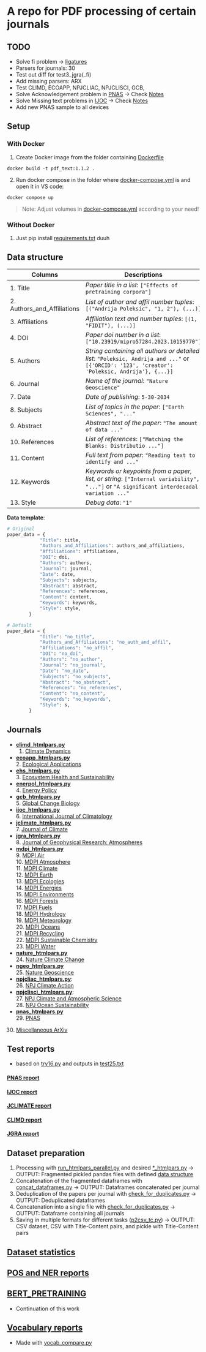 # A repo for PDF processing of certain journals

## TODO
- Solve fi problem -> [ligatures](PDF_TXT/ligatures_list.txt)
- Parsers for journals: 30
- Test out diff for test3_jgra(_fi)
- Add missing parsers: ARX
- Test CLIMD, ECOAPP, NPJCLIAC, NPJCLISCI, GCB, 
- Solve Acknowledgement problem in [PNAS](/PDF_TXT/pnas_htmlpars.py) -> Check [Notes](/PDF_TXT/REPORTS/PNAS_test.md)
- Solve Missing text problems in [IJOC](/PDF_TXT/ijoc_htmlpars.py) -> Check [Notes](/PDF_TXT/REPORTS/IJOC_test.md)
- Add new PNAS sample to all devices 

## Setup 

### With Docker 
1. Create Docker image from the folder containing [Dockerfile](./Dockerfile)
``` shell
docker build -t pdf_text:1.1.2 . 
```

2. Run docker compose in the folder where [docker-compose.yml](./docker-compose.yml) is and open it in VS code:
``` shell
docker compose up
```
> Note: Adjust volumes in [docker-compose.yml](./docker-compose.yml) according to your need!

### Without Docker
1. Just pip install [requirements.txt](./requirements.txt) duuh


## Data structure

| Columns | Descriptions |
| ------- | ------------ |
|1. Title|*Paper title in a list*: `["Effects of pretraining corpora"]`|
|2. Authors_and_Affiliations|*List of author and affil number tuples*: `[("Andrija Poleksic", "1, 2"), (...)]`|
|3. Affiliations|*Affiliation text and number tuples*: `[(1, "FIDIT"), (...)]`|
|4. DOI|*Paper doi number in a list*: `["10.23919/mipro57284.2023.10159770"]`|
|5. Authors|*String containing all authors or detailed list*: `"Poleksic, Andrija and ..."` or `[{'ORCID': '123', 'creator': 'Poleksic, Andrija'}, {...}]`|
|6. Journal|*Name of the journal*: `"Nature Geoscience"`|
|7. Date|*Date of publishing*: `5-30-2034`|
|8. Subjects|*List of topics in the paper*: `["Earth Sciences", "..."`|
|9. Abstract|*Abstract text of the paper*: `"The amount of data ..."`|
|10. References|*List of references*: `["Matching the Blanks: Distributio ..."]`|
|11. Content|*Full text from paper*: `"Reading text to identify and ..."`|
|12. Keywords|*Keywords or keypoints from a paper, list, or string*: `["Internal variability", "..."]` or `"A significant interdecadal variation ..."`|
|13. Style|*Debug data*: `"1"`|


**Data template**:
``` python
# Original
paper_data = {
            "Title": title,
            "Authors_and_Affiliations": authors_and_affiliations,
            "Affiliations": affiliations,
            "DOI": doi,
            "Authors": authors,
            "Journal": journal,
            "Date": date,
            "Subjects": subjects,
            "Abstract": abstract,
            "References": references,
            "Content": content,
            "Keywords": keywords,
            "Style": style,
        }

# Default
paper_data = {
            "Title": "no_title",
            "Authors_and_Affiliations": "no_auth_and_affil",
            "Affiliations": "no_affil",
            "DOI": "no_doi",
            "Authors": "no_author",
            "Journal": "no_journal",
            "Date": "no_date",
            "Subjects": "no_subjects",
            "Abstract": "no_abstract",
            "References": "no_references",
            "Content": "no_content",
            "Keywords": "no_keywords",
            "Style": s,
        }
```




## Journals

- [**climd_htmlpars.py**](PDF_TXT/climd_htmlpars.py)    
    1. [Climate Dynamics](https://link.springer.com/journal/382)    
- [**ecoapp_htmlpars.py**](PDF_TXT/ecoapp_htmlpars.py)    
    2. [Ecological Applications](https://esajournals.onlinelibrary.wiley.com/journal/19395582) 
- [**ehs_htmlpars.py**](PDF_TXT/ehs_htmlpars.py)    
    3. [Ecosystem Health and Sustainability](https://spj.science.org/journal/ehs)
- [**enerpol_htmlpars.py**](PDF_TXT/enerpol_htmlpars.py)    
    4. [Energy Policy](https://www.sciencedirect.com/journal/energy-policy)
- [**gcb_htmlpars.py**](PDF_TXT/gcb_htmlpars.py)    
    5. [Global Change Biology](https://onlinelibrary.wiley.com/journal/13652486)
- [**ijoc_htmlpars.py**](PDF_TXT/ijoc_htmlpars.py)    
    6. [International Journal of Climatology](https://rmets.onlinelibrary.wiley.com/journal/10970088)
- [**jclimate_htmlpars.py**](PDF_TXT/jclimate_htmlpars.py)  
    7. [Journal of Climate](https://www.ametsoc.org/index.cfm/ams/publications/journals/journal-of-climate/)
- [**jgra_htmlpars.py**](PDF_TXT/jgra_htmlpars.py)  
    8. [Journal of Geophysical Research: Atmospheres](https://agupubs.onlinelibrary.wiley.com/journal/21698996?journalRedirectCheck=true)
- [**mdpi_htmlpars.py**](PDF_TXT/mdpi_htmlpars.py)  
    9. [MDPI Air](https://www.mdpi.com/journal/air)     
    10. [MDPI Atmosphere](https://www.mdpi.com/journal/atmosphere)  
    11. [MDPI Climate](https://www.mdpi.com/journal/climate)    
    12. [MDPI Earth](https://www.mdpi.com/journal/earth)    
    13. [MDPI Ecologies](https://www.mdpi.com/journal/ecologies)    
    14. [MDPI Energies](https://www.mdpi.com/journal/energies)  
    15. [MDPI Environments](https://www.mdpi.com/journal/environments)  
    16. [MDPI Forests](https://www.mdpi.com/journal/forests)    
    17. [MDPI Fuels](https://www.mdpi.com/journal/fuels)    
    18. [MDPI Hydrology](https://www.mdpi.com/journal/hydrology)    
    19. [MDPI Meteorology](https://www.mdpi.com/journal/meteorology)    
    20. [MDPI Oceans](https://www.mdpi.com/journal/oceans)  
    21. [MDPI Recycling](https://www.mdpi.com/journal/recycling)    
    22. [MDPI Sustainable Chemistry](https://www.mdpi.com/journal/suschem)  
    23. [MDPI Water](https://www.mdpi.com/journal/water)    
- [**nature_htmlpars.py**](PDF_TXT/nature_htmlpars.py)  
    24. [Nature Climate Change](https://www.nature.com/nclimate/)
- [**ngeo_htmlpars.py**](PDF_TXT/ngeo_htmlpars.py)  
    25. [Nature Geoscience](https://www.nature.com/ngeo/)
- [**npjcliac_htmlpars.py**](PDF_TXT/npjcliac_htmlpars.py):     
    26. [NPJ Climate Action](https://www.nature.com/npjclimataction/)
- [**npjclisci_htmlpars.py**](PDF_TXT/npjclisci_htmlpars.py):   
    27. [NPJ Climate and Atmospheric Science](https://www.nature.com/npjclimatsci/)     
    28. [NPJ Ocean Sustainability](https://www.nature.com/npjoceansustain/)
- [**pnas_htmlpars.py**](PDF_TXT/pnas_htmlpars.py)    
    29. [PNAS](https://www.pnas.org/)   
30. [Miscellaneous ArXiv](https://arxiv.org/)

## Test reports
- based on [try16.py](/PDF_TXT/try16.py) and outputs in [test25.txt](/PDF_TXT/test25.txt)

#### [PNAS report](/PDF_TXT/REPORTS/PNAS_test.md)
#### [IJOC report](/PDF_TXT/REPORTS/IJOC_test.md)
#### [JCLIMATE report](/PDF_TXT/REPORTS/JCLIMATE_test.md)
#### [CLIMD report](/PDF_TXT/REPORTS/CLIMD_test.md)
#### [JGRA report](/PDF_TXT/REPORTS/JGRA_test.md)

## Dataset preparation 
1. Processing with [run_htmlpars_parallel.py](/PDF_TXT/run_htmlpars_parallel.py) and desired [*_htmlpars.py](#Journals) -> OUTPUT: Fragmented pickled pandas files with defined [data structure](#Data_structure)
2. Concatenation of the fragmented dataframes with [concat_dataframes.py](/PDF_TXT/concat_dataframes.py) -> OUTPUT: Dataframes concatenated per journal
3. Deduplication of the papers per journal with [check_for_duplicates.py](/PDF_TXT/check_for_duplicates.py) -> OUTPUT: Deduplicated dataframes
4. Concatenation into a single file with [check_for_duplicates.py](/PDF_TXT/check_for_duplicates.py) -> OUTPUT: Dataframe containing all journals
5. Saving in multiple formats for different tasks ([p2csv_tc.py](/PDF_TXT/p2csv_tc.py)) -> OUTPUT: CSV dataset, CSV with Title-Content pairs, and pickle with Title-Content pairs

## [Dataset statistics](/PDF_TXT/REPORTS/data_stats.md)

## [POS and NER reports](/PDF_TXT/REPORTS/10ksample_report.md)

## [BERT_PRETRAINING](https://github.com/P0L3/bert_pretraining.git)
- Continuation of this work

## [Vocabulary reports](/PDF_TXT/REPORTS/IMAGES/VENN/)
- Made with [vocab_compare.py](/PDF_TXT/vocab_compare.py)

